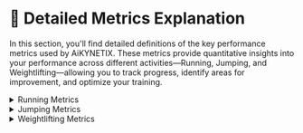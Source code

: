 # 🧭 Detailed Metrics Explanation

In this section, you'll find detailed definitions of the key performance metrics used by AiKYNETIX. These metrics provide quantitative insights into your performance across different activities—Running, Jumping, and Weightlifting—allowing you to track progress, identify areas for improvement, and optimize your training.

<details>

<summary>Running Metrics</summary>

#### Speed

**Definition:** Speed is measured in meters (or feet) per second. It reflects how fast you are moving during your run.

#### Incline / Elevation Gain

**Definition:** Elevation gain represents the percentage change in your vertical position, measured in meters (or feet). It indicates how much you are climbing during a run.

#### Ground Contact Time (GCT)

**Definition:** Ground Contact Time is the duration (in seconds) that your foot remains in contact with the ground during each step cycle. Shorter GCT typically indicates a more efficient, faster stride.

#### Flight Time

**Definition:** Flight time measures the duration during which both feet are off the ground. As you reach your top speed, flight time tends to decrease.

#### Cadence

**Definition:** Cadence is the number of steps per minute (spm), also known as step rate or frequency. A cadence above 150 spm is generally considered optimal for efficiency.

#### Mechanical Running Power (W)

**Definition:** Mechanical running power quantifies the power generated by muscles and tendons during running. It is lower than metabolic power due to muscle and tendon efficiency limitations. This metric helps tailor pacing strategies and monitor training intensity.

#### Contact Angle

**Definition:** Ground Contact Angle is formed between a line from your center of mass to the point of ground contact and the horizontal. An angle close to 90° is ideal for optimal force application and energy efficiency.

#### Foot Strike

**Definition:** Foot strike describes the manner in which your foot makes contact with the ground (heel, midfoot, or forefoot). Understanding your foot strike can inform shoe selection, gait adjustments, and injury prevention strategies.

#### Pace

**Definition:** Pace is expressed as the time it takes to cover a specified distance (e.g., minutes per kilometer or mile). It is a direct measure of running efficiency.

#### Balance

**Definition:** Balance refers to the symmetry in ground contact time between the right and left sides. A balanced GCT within the 48–52% range ensures even force distribution and reduces injury risk.

#### Normalized Power

**Definition:** Normalized Power measures the mechanical energy used to move 1 kg of body weight 1 meter in the direction of running. It is expressed in J/(kg·m) or W/(kg·m/s) and indicates running efficiency—the lower the value, the more efficient the performance.

#### Stride Length

**Definition:** Stride Length is the average distance covered in a single stride (from the initial contact of one foot to the next contact of the same foot). It directly affects running efficiency and energy usage.

#### Joint Angles

**Definition:** Joint angles refer to the degree of bend at various body joints during running. Two key metrics include:

* **Takeoff Knee Extension (°):** The knee angle at the moment your foot leaves the ground; a lower angle is often associated with better performance.
* **Takedown Eversion Velocity (°/s):** The speed at which the rear foot moves during ground contact; values closer to zero are preferred.

#### Timing of Peak Dorsiflexion (%)

**Definition:** This metric indicates the percentage of the stance phase spent in dorsiflexion. A longer dorsiflexion phase in beginner runners can facilitate elastic energy storage for more efficient movement.

#### Stride Angle (°)

**Definition:** Stride angle is the angle between the tangent of the foot's theoretical arc during a stride and the ground. A higher stride angle can contribute to improved performance.

#### FPS

**Definition:** FPS is the video frame rate (frames per second) captured in the AiKYNETIX App, which impacts the precision of the metric calculations.

</details>

<details>

<summary>Jumping Metrics</summary>

#### Ground Reaction Force (GRF)

**Definition:** GRF is the total force exerted on the ground during a jump, measured in Newtons (N). It reflects the combined forces of vertical and horizontal propulsion.

#### Braking (Eccentric) Phase

**Definition:** This metric monitors the rate at which muscles stretch before a jump, preparing for the explosive concentric action.

#### Reactive Strength Index (RSI)

**Definition:** RSI measures the ability to quickly transition from the braking to the push-off phase. It is calculated by dividing jump height by ground contact time.

#### Push-Off

**Definition:** Push-Off evaluates the speed and strength of the muscle contraction that propels you upward during a jump.

#### Contraction Time

**Definition:** This is the total time taken by the muscles to stretch and then contract during a jump, indicating overall explosive strength.

#### Flight Time

**Definition:** Flight time measures the duration you are airborne during a jump, which directly influences jump height.

#### COM Velocity at Takeoff

**Definition:** This metric quantifies how quickly your center of mass (COM) moves at the moment of takeoff, contributing to jump height and distance.

#### Jump Height

**Definition:** Jump height is the vertical distance achieved during the jump. It is a primary indicator of lower-body explosive power.

#### Maximum GRF at Takeoff

**Definition:** This is the peak force exerted against the ground at the moment of takeoff, reflecting the explosive power of your jump.

#### Maximum GRF at Landing

**Definition:** This metric captures the peak force absorbed during landing, which is crucial for assessing impact and potential injury risk.

#### Peak Power

**Definition:** Peak Power measures the maximum power output during the jump, indicating overall athletic performance.

#### Normalized Power

**Definition:** Normalized Power adjusts the power output relative to effort variations, providing a consistent measure of energy efficiency during jumps.

#### Knee Angle at End of Eccentric Phase

**Definition:** This metric records the knee flexion angle just before you initiate the jump, which is critical for maximizing force production while minimizing joint stress.

</details>

<details>

<summary>Weightlifting Metrics</summary>

#### Max Bar Speed

**Definition:** Max Bar Speed indicates the highest speed reached by the barbell during a lift, reflecting explosive strength and movement efficiency.

#### Max Ground Reaction Force (GRF)

**Definition:** Max GRF is the peak force exerted against the ground during a lift. This metric is key for assessing stability and the effective application of force.

#### Max Power

**Definition:** Max Power measures the highest power output during the lift. It combines speed and strength to provide a comprehensive performance indicator.

#### Total Time

**Definition:** Total Time captures the complete duration of the lift, from start to finish, helping assess the overall efficiency of the movement.

#### Bar Past the Knee Acceleration

**Definition:** This metric measures the acceleration of the barbell as it passes the knees. It is an indicator of how quickly the athlete can increase bar speed in the initial phase of the lift.

#### Bar Past the Knee Speed

**Definition:** Bar Past the Knee Speed reflects the velocity of the barbell as it passes the knees, offering insights into the effectiveness of the initial pull.

#### Catch Time

**Definition:** Catch Time is the duration between the barbell reaching its highest point and the athlete securing it in the bottom position. This metric is important for evaluating the athlete's technique and timing.

</details>

